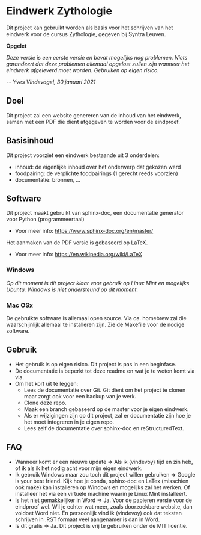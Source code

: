 # Eindwerk Zythologie

Dit project kan gebruikt worden als basis voor het schrijven van het eindwerk voor de cursus Zythologie, gegeven bij Syntra Leuven.

**Opgelet**

*Deze versie is een eerste versie en bevat mogelijks nog problemen. Niets garandeert dat deze problemen allemaal opgelost zullen zijn wanneer het eindwerk afgeleverd moet worden.  Gebruiken op eigen risico.*

*-- Yves Vindevogel, 30 januari 2021*

## Doel

Dit project zal een website genereren van de inhoud van het eindwerk, samen met een PDF die dient afgegeven te worden voor de eindproef.

## Basisinhoud

Dit project voorziet een eindwerk bestaande uit 3 onderdelen:

- inhoud: de eigenlijke inhoud over het onderwerp dat gekozen werd
- foodpairing: de verplichte foodpairings (1 gerecht reeds voorzien)
- documentatie: bronnen, ...

## Software

Dit project maakt gebruikt van sphinx-doc, een documentatie generator voor Python (programmeertaal)

- Voor meer info: https://www.sphinx-doc.org/en/master/

Het aanmaken van de PDF versie is gebaseerd op LaTeX.  

- Voor meer info: https://en.wikipedia.org/wiki/LaTeX

### Windows

*Op dit moment is dit project klaar voor gebruik op Linux Mint en mogelijks Ubuntu.  Windows is niet ondersteund op dit moment.*

### Mac OSx

De gebruikte software is allemaal open source.  Via oa. homebrew zal die waarschijnlijk allemaal te installeren zijn.  Zie de Makefile voor de nodige software.

## Gebruik

- Het gebruik is op eigen risico. Dit project is pas in een beginfase.
- De documentatie is beperkt tot deze readme en wat je te weten komt via via.
- Om het kort uit te leggen:
    - Lees de documentatie over Git.  Git dient om het project te clonen maar zorgt ook voor een backup van je werk.
    - Clone deze repo.
    - Maak een branch gebaseerd op de master voor je eigen eindwerk.
    - Als er wijzigingen zijn op dit project, zal er documentatie zijn hoe je het moet integreren in je eigen repo.
    - Lees zelf de documentatie over sphinx-doc en reStructuredText.

## FAQ

- Wanneer komt er een nieuwe update => Als ik (vindevoy) tijd en zin heb, of ik als ik het nodig acht voor mijn eigen eindwerk.
- Ik gebruik Windows maar zou toch dit project willen gebruiken => Google is your best friend. Kijk hoe je conda, sphinx-doc en LaTex (misschien ook make) kan installeren op Windows en mogelijks zal het werken.  Of installeer het via een virtuele machine waarin je Linux Mint installeert.
- Is het niet gemakkelijker in Word => Ja. Voor de papieren versie voor de eindproef wel. Wil je echter wat meer, zoals doorzoekbare website, dan voldoet Word niet. En persoonlijk vind ik (vindevoy) ook dat teksten schrijven in .RST formaat veel aangenamer is dan in Word.
- Is dit gratis => Ja. Dit project is vrij te gebruiken onder de MIT licentie.  

 



